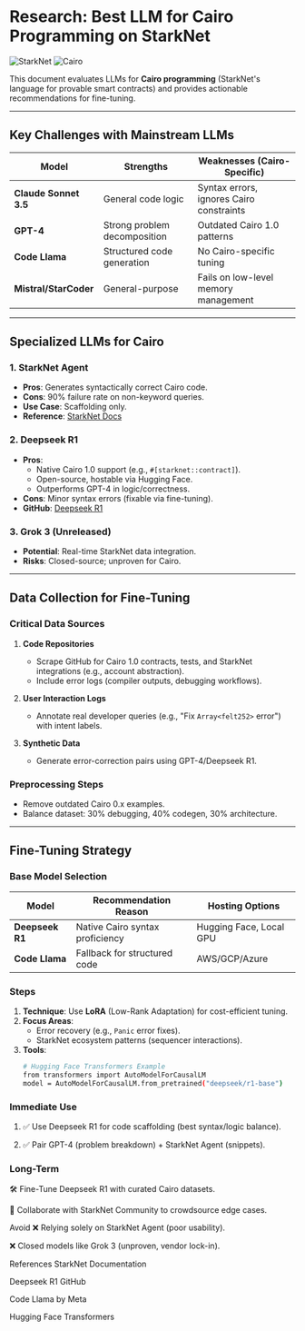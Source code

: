 # Research: Best LLM for Cairo Programming on StarkNet

![StarkNet](https://img.shields.io/badge/StarkNet-EC7211?style=flat&logo=starknet&logoColor=white)
![Cairo](https://img.shields.io/badge/Cairo-1.0-2B817D?style=flat)

This document evaluates LLMs for **Cairo programming** (StarkNet's language for provable smart contracts) and provides actionable recommendations for fine-tuning.

---

## Key Challenges with Mainstream LLMs

| Model              | Strengths                          | Weaknesses (Cairo-Specific)          |
|--------------------|------------------------------------|---------------------------------------|
| **Claude Sonnet 3.5** | General code logic                | Syntax errors, ignores Cairo constraints |
| **GPT-4**            | Strong problem decomposition      | Outdated Cairo 1.0 patterns           |
| **Code Llama**       | Structured code generation        | No Cairo-specific tuning              |
| **Mistral/StarCoder**| General-purpose                  | Fails on low-level memory management  |

---

## Specialized LLMs for Cairo

### 1. StarkNet Agent
- **Pros**: Generates syntactically correct Cairo code.
- **Cons**: 90% failure rate on non-keyword queries.
- **Use Case**: Scaffolding only.  
- **Reference**: [StarkNet Docs](https://starknet.io)

### 2. Deepseek R1
- **Pros**:  
  - Native Cairo 1.0 support (e.g., `#[starknet::contract]`).  
  - Open-source, hostable via Hugging Face.  
  - Outperforms GPT-4 in logic/correctness.  
- **Cons**: Minor syntax errors (fixable via fine-tuning).  
- **GitHub**: [Deepseek R1](https://github.com/deepseek-ai)

### 3. Grok 3 (Unreleased)
- **Potential**: Real-time StarkNet data integration.  
- **Risks**: Closed-source; unproven for Cairo.  

---

## Data Collection for Fine-Tuning

### Critical Data Sources
1. **Code Repositories**  
   - Scrape GitHub for Cairo 1.0 contracts, tests, and StarkNet integrations (e.g., account abstraction).  
   - Include error logs (compiler outputs, debugging workflows).  

2. **User Interaction Logs**  
   - Annotate real developer queries (e.g., "Fix `Array<felt252>` error") with intent labels.  

3. **Synthetic Data**  
   - Generate error-correction pairs using GPT-4/Deepseek R1.  

### Preprocessing Steps
- Remove outdated Cairo 0.x examples.  
- Balance dataset: 30% debugging, 40% codegen, 30% architecture.  

---

## Fine-Tuning Strategy

### Base Model Selection
| Model          | Recommendation Reason          | Hosting Options        |
|----------------|---------------------------------|------------------------|
| **Deepseek R1**| Native Cairo syntax proficiency | Hugging Face, Local GPU|
| **Code Llama** | Fallback for structured code    | AWS/GCP/Azure          |

### Steps
1. **Technique**: Use **LoRA** (Low-Rank Adaptation) for cost-efficient tuning.  
2. **Focus Areas**:  
   - Error recovery (e.g., `Panic` error fixes).  
   - StarkNet ecosystem patterns (sequencer interactions).  
3. **Tools**:  
   ```bash
   # Hugging Face Transformers Example
   from transformers import AutoModelForCausalLM
   model = AutoModelForCausalLM.from_pretrained("deepseek/r1-base")
### Immediate Use
1. ✅ Use Deepseek R1 for code scaffolding (best syntax/logic balance).

2. ✅ Pair GPT-4 (problem breakdown) + StarkNet Agent (snippets).

### Long-Term
🛠️ Fine-Tune Deepseek R1 with curated Cairo datasets.

🤝 Collaborate with StarkNet Community to crowdsource edge cases.

Avoid
❌ Relying solely on StarkNet Agent (poor usability).

❌ Closed models like Grok 3 (unproven, vendor lock-in).

References
StarkNet Documentation

Deepseek R1 GitHub

Code Llama by Meta

Hugging Face Transformers
